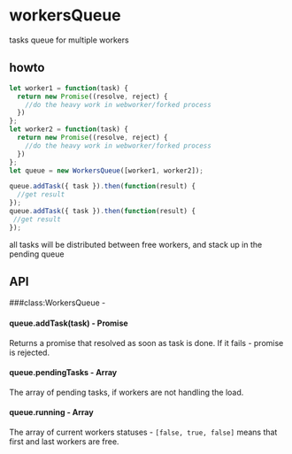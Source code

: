 # workersQueue
tasks queue for multiple workers

## howto

```javascript
let worker1 = function(task) {
  return new Promise((resolve, reject) {
    //do the heavy work in webworker/forked process
  })
};
let worker2 = function(task) {
  return new Promise((resolve, reject) {
    //do the heavy work in webworker/forked process
  })
};
let queue = new WorkersQueue([worker1, worker2]);

queue.addTask({ task }).then(function(result) {
  //get result
});
queue.addTask({ task }).then(function(result) {
 //get result
});
```

all tasks will be distributed between free workers, and stack up in the pending  queue

## API

###class:WorkersQueue - <queue>

#### queue.addTask(task) - Promise

Returns a promise that resolved as soon as task is done. If it fails - promise is rejected.

#### queue.pendingTasks - Array

The array of pending tasks, if workers are not handling the load.

#### queue.running - Array

The array of current workers statuses - `[false, true, false]` means that first and last workers are free.
